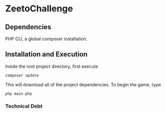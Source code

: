 # ZeetoChallenge

## Dependencies

PHP CLI, a global composer installation.

## Installation and Execution

Inside the root project directory, first execute
```
composer update
```

This will download all of the project dependencies. To begin the game, type

```
php main.php
```

### Technical Debt
